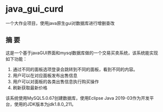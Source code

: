 # java_gui_curd
一个大作业项目，使用java原生gui对数据库进行增删查改

## 摘  要  

这是一个基于javaGUI界面和mysql数据库做的一个交易买卖系统，该系统能实现如下功能： 

1. 通过不同的面板选项登录会跳转到不同的面板，看到不同的内容。
2. 用户可以在对应面板发布出售信息
3. 用户可以对面板的各类出售信息执行购买操作
4. 刷新获取最新价格

该系统使用MySQL5.0.67创建数据库，使用Eclipse Java 2019-03作为开发平台，使用的JDK版本为jdk1.8.0_211。
